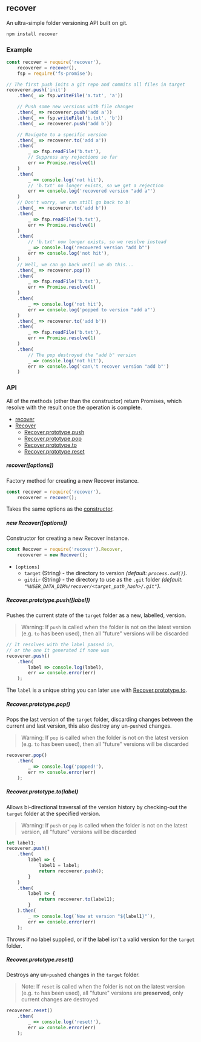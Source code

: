 ## recover
An ultra-simple folder versioning API built on git.

```sh
npm install recover
```

### Example
```js
const recover = require('recover'),
    recoverer = recover(),
    fsp = require('fs-promise');

// The first push inits a git repo and commits all files in target
recoverer.push('init')
    .then(_ => fsp.writeFile('a.txt', 'a'))

    // Push some new versions with file changes
    .then(_ => recoverer.push('add a'))
    .then(_ => fsp.writeFile('b.txt', 'b'))
    .then(_ => recoverer.push('add b'))

    // Navigate to a specific version
    .then(_ => recoverer.to('add a'))
    .then(
        _ => fsp.readFile('b.txt'),
        // Suppress any rejections so far
        err => Promise.resolve(1)
    )
    .then(
        _ => console.log('not hit'),
        // 'b.txt' no longer exists, so we get a rejection
        err => console.log('recovered version "add a"')
    )
    // Don't worry, we can still go back to b!
    .then(_ => recoverer.to('add b'))
    .then(
        _ => fsp.readFile('b.txt'),
        err => Promise.resolve(1)
    )
    .then(
        // 'b.txt' now longer exists, so we resolve instead
        _ => console.log('recovered version "add b"')
        err => console.log('not hit'),
    )
    // Well, we can go back until we do this...
    .then(_ => recoverer.pop())
    .then(
        _ => fsp.readFile('b.txt'),
        err => Promise.resolve(1)
    )
    .then(
        _ => console.log('not hit'),
        err => console.log('popped to version "add a"')
    )
    .then(_ => recoverer.to('add b'))
    .then(
        _ => fsp.readFile('b.txt'),
        err => Promise.resolve(1)
    )
    .then(
        // The pop destroyed the "add b" version
        _ => console.log('not hit'),
        err => console.log('can\'t recover version "add b"')
    )

```

### API
All of the methods (other than the constructor) return Promises, which resolve with the result once the operation is complete.

- [recover](#recoveroptions)
- [Recover](#new-Recoveroptions)
    - [Recover.prototype.push](#recoverprototypepushlabel)
    - [Recover.prototype.pop](#recoverprototypepop)
    - [Recover.prototype.to](#recoverprototypetolabel)
    - [Recover.prototype.reset](#recoverprototypereset)

##### recover([options])
Factory method for creating a new Recover instance.

```js
const recover = require('recover'),
    recoverer = recover();
```
Takes the same options as the [constructor](#new-Recoveroptions).

##### new Recover([options])
Constructor for creating a new Recover instance.

 ```js
 const Recover = require('recover').Recover,
     recoverer = new Recover();
 ```
  - `[options]`
    - `target` (String) - the directory to version *(default: `process.cwd()`)*.
    - `gitdir` (String) - the directory to use as the `.git` folder *(default: `"%USER_DATA_DIR%/recover/<target_path_hash>/.git"`)*.

##### Recover.prototype.push([label])
Pushes the current state of the `target` folder as a new, labelled, version.

> Warning: If `push` is called when the folder is not on the latest version (e.g. `to` has been used), then all "future" versions will be discarded

```js
// It resolves with the label passed in,
// or the one it generated if none was
recoverer.push()
    .then(
        label => console.log(label),
        err => console.error(err)
    );
```
The `label` is a unique string you can later use with [Recover.prototype.to](#recoverprototypetolabel).

##### Recover.prototype.pop()
Pops the last version of the `target` folder, discarding changes between the current and last version, this also destroy any un-`push`ed changes.

> Warning: If `pop` is called when the folder is not on the latest version (e.g. `to` has been used), then all "future" versions will be discarded

```js
recoverer.pop()
    .then(
        _ => console.log('popped!'),
        err => console.error(err)
    );
```

##### Recover.prototype.to(label)
Allows bi-directional traversal of the version history by checking-out the `target` folder at the specified version.

> Warning: If `push` or `pop` is called when the folder is not on the latest version, all "future" versions will be discarded

```js
let label1;
recoverer.push()
    .then(
        label => {
            label1 = label;
            return recoverer.push();
        }
    )
    .then(
        label => {
            return recoverer.to(label1);
        }
    ).then(
        _ => console.log(`Now at version "${label1}"`),
        err => console.error(err)
    );

```
Throws if no label supplied, or if the label isn't a valid version for the `target` folder.

##### Recover.prototype.reset()
Destroys any un-`push`ed changes in the `target` folder.

> Note: If `reset` is called when the folder is not on the latest version (e.g. `to` has been used), all "future" versions are **preserved**, only current changes are destroyed

```js
recoverer.reset()
    .then(
        _ => console.log('reset!'),
        err => console.error(err)
    );
```
